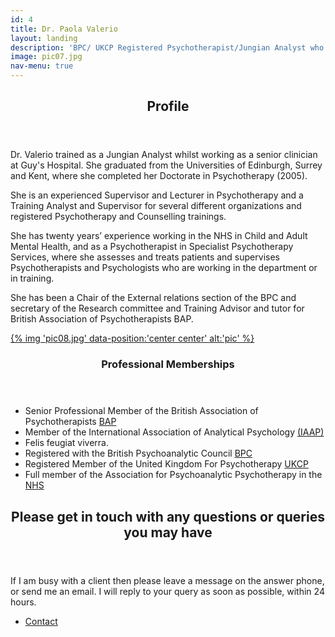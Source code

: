 ```yaml
---
id: 4
title: Dr. Paola Valerio
layout: landing
description: 'BPC/ UKCP Registered Psychotherapist/Jungian Analyst who has over twenty years of experience working in the NHS and in Specialist Psychotherapy Services and Professional Training.'
image: pic07.jpg
nav-menu: true
---
```

<!-- Main -->
<div id="main">


<!-- One -->
<section id="one">
	<div class="inner">
		<header class="major">
			<h2>Profile</h2>
		</header>
		<p>Dr. Valerio trained as a Jungian Analyst whilst working as a senior clinician at Guy's Hospital. She graduated from the Universities of Edinburgh, Surrey and Kent, where she completed her Doctorate in Psychotherapy (2005).</p>
        <p>She is an experienced Supervisor and Lecturer in Psychotherapy and a Training Analyst and Supervisor for several different organizations and registered Psychotherapy and Counselling trainings.</p>
        <p>She has twenty years’ experience working in the NHS in Child and Adult Mental Health, and as a Psychotherapist in Specialist Psychotherapy Services, where she assesses and treats patients and supervises Psychotherapists and Psychologists who are working in the department or in training.</p>
        <p>She has been a Chair of the External relations section of the BPC and secretary of the Research committee and Training Advisor and tutor for British Association of Psychotherapists BAP.</p>
	</div>
</section>

<!-- Two -->
<section id="two" class="spotlights">
	<section>
		<a href="landing.html" class="image">
			{% img 'pic08.jpg' data-position:'center center' alt:'pic' %}
		</a>
		<div class="content">
			<div class="inner">
				<header class="major">
					<h3>Professional Memberships</h3>
				</header>
				<ul class="alt">
                    <li>Senior Professional Member of the British Association of Psychotherapists <a href="http://www.bap-psychotherapy.org" target="_blank">BAP</a></li>
                    <li>Member of the International Association of Analytical Psychology <a href="http://www.iaap.org" target="_blank">(IAAP)</a></li>
                    <li>Felis feugiat viverra.</li>
                    <li>Registered with the British Psychoanalytic Council <a href="https://www.bpc.org.uk/" target="_blank">BPC</a></li>
                    <li>Registered Member of the United Kingdom For Psychotherapy <a href="http://www.ukcp.org.uk" target="_blank">UKCP</a></li>
                    <li>Full member of the Association for Psychoanalytic Psychotherapy in the <a href="http://www.nhs.uk" target="_blank">NHS</a></li>
                </ul>
			</div>
		</div>
	</section>
</section>

<!-- Three -->
<section id="three">
	<div class="inner">
		<header class="major">
			<h2>Please get in touch with any questions or queries you may have</h2>
		</header>
		<p>If I am busy with a client then please leave a message on the answer phone, or send me an email. I will reply to your query as soon as possible, within 24 hours.</p>
		<ul class="actions">
			<li><a href="landing.html" class="button next">Contact</a></li>
		</ul>
	</div>
</section>

</div>

